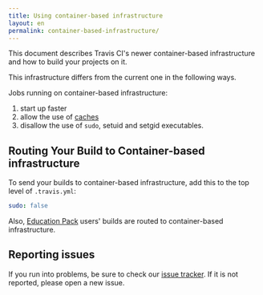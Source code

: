 ```yaml
---
title: Using container-based infrastructure
layout: en
permalink: container-based-infrastructure/
---
```


<div id="toc"></div>

This document describes Travis CI's newer container-based infrastructure
and how to build your projects on it.

This infrastructure differs from the current one in the following ways.

Jobs running on container-based infrastructure:

1. start up faster
2. allow the use of [caches](/user/caching)
3. disallow the use of `sudo`, setuid and setgid executables.


## Routing Your Build to Container-based infrastructure

To send your builds to container-based infrastructure, add this to the top level of `.travis.yml`:

```yaml
sudo: false
```

Also, [Education Pack](https://education.travis-ci.com/) users' builds are
routed to container-based infrastructure.

## Reporting issues

If you run into problems, be sure to check our [issue tracker](https://github.com/travis-ci/travis-ci).
If it is not reported, please open a new issue.
